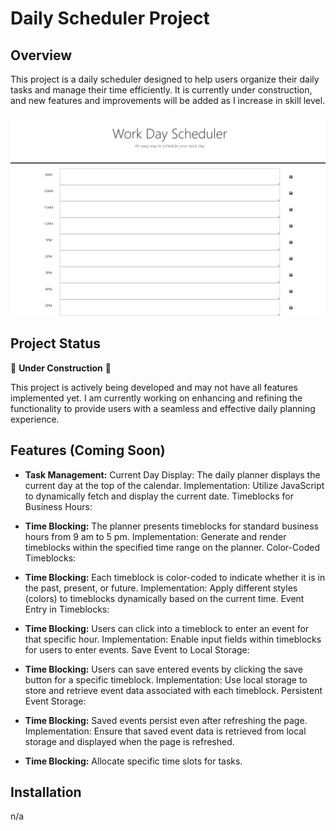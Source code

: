 # Daily Scheduler Project

## Overview

This project is a daily scheduler designed to help users organize their daily tasks and manage their time efficiently. It is currently under construction, and new features and improvements will be added as I increase in  skill level.

![Screenshot of webpage](./assets/Screenshot.png)

## Project Status

🚧 **Under Construction** 🚧

This project is actively being developed and may not have all features implemented yet. I am currently working on enhancing and refining the functionality to provide users with a seamless and effective daily planning experience.

## Features (Coming Soon)

- **Task Management:** Current Day Display: The daily planner displays the current day at the top of the calendar.
Implementation: Utilize JavaScript to dynamically fetch and display the current date.
Timeblocks for Business Hours:

- **Time Blocking:**  The planner presents timeblocks for standard business hours from 9 am to 5 pm.
Implementation: Generate and render timeblocks within the specified time range on the planner.
Color-Coded Timeblocks:

- **Time Blocking:**  Each timeblock is color-coded to indicate whether it is in the past, present, or future.
Implementation: Apply different styles (colors) to timeblocks dynamically based on the current time.
Event Entry in Timeblocks:

- **Time Blocking:**  Users can click into a timeblock to enter an event for that specific hour.
Implementation: Enable input fields within timeblocks for users to enter events.
Save Event to Local Storage:

- **Time Blocking:**  Users can save entered events by clicking the save button for a specific timeblock.
Implementation: Use local storage to store and retrieve event data associated with each timeblock.
Persistent Event Storage:

- **Time Blocking:**  Saved events persist even after refreshing the page.
Implementation: Ensure that saved event data is retrieved from local storage and displayed when the page is refreshed.
- **Time Blocking:** Allocate specific time slots for tasks.

## Installation
n/a